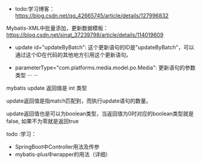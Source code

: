 - todo:学习博客：
  https://blog.csdn.net/qq_42665745/article/details/127996832


Mybatis-XML中批量添加，更新数据模板：
https://blog.csdn.net/sinat_37239798/article/details/114019609


- update id="updateByBatch": 这个更新语句的ID是"updateByBatch"，可以通过这个ID在代码的其他地方引用这个更新语句。

- parameterType="com.platforms.media.model.po.Media": 更新语句的参数类型
··· ···

mybatis update 返回值是 int 类型

update返回值是指match匹配到，而执行update语句的数量。

update返回值也是可以为boolean类型，当返回值为0时对应的boolean类型就是false, 如果不为零就是返回true

todo :学习：
- SpringBoot中Controller用法及传参
- mybatis-plus中wrapper的用法（详细）

